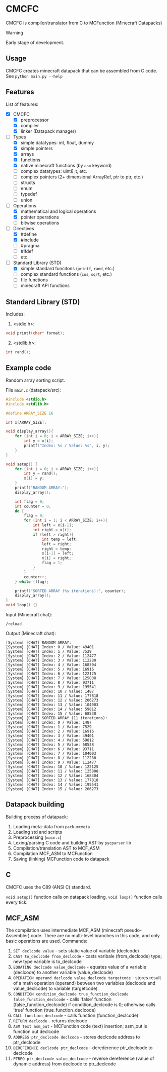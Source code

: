 # CMCFC
CMCFC is compiler/translator from C to MCFunction (Minecraft Datapacks)
> [!WARNING]
> Early stage of development.

## Usage
CMCFC creates minecraft datapack that can be assembled from C code.
See `python main.py --help`

## Features
List of features:
- [x] CMCFC
  - [x] preprocessor
  - [x] compiler
  - [x] linker (Datapack manager)
- [ ] Types
  - [x] simple datatypes: int, float, dummy
  - [x] simple pointers
  - [x] arrays
  - [x] functions
  - [x] native minecraft functions (by `asm` keyword)
  - [ ] complex datatypes: uint8_t, etc.
  - [ ] complex pointers (2+ dimensional ArrayRef, ptr to ptr, etc.)
  - [ ] structs
  - [ ] enum
  - [ ] typedef
  - [ ] union
- [ ] Operations
  - [x] mathematical and logical operations
  - [x] pointer operations
  - [ ] bitwise operations
- [ ] Directives
  - [x] #define
  - [x] #include
  - [ ] #pragma
  - [ ] #ifdef
  - [ ] etc.
- [ ] Standard Library (STD)
  - [x] simple standard funcitons (`printf`, `rand`, etc.)
  - [ ] complex standard functions (`cos`, `sqrt`, etc.)
  - [ ] file functions
  - [ ] minecraft API functions

## Standard Library (STD)
Includes:
1. <stdio.h>:
```c
void printf(char* format);
```
2. <stdlib.h>:
```c
int rand();
```

## Example code
Random array sorting script.

File `main.c` (datapack/src):
```c
#include <stdio.h>
#include <stdlib.h>

#define ARRAY_SIZE 16

int x[ARRAY_SIZE];

void display_array(){
    for (int i = 0; i < ARRAY_SIZE; i++){
        int y = x[i];
        printf("Index: %s / Value: %s", i, y);
    }
}

void setup() {
    for (int i = 0; i < ARRAY_SIZE; i++){
        int y = rand();
        x[i] = y;
    }
    printf("RANDOM ARRAY:");
    display_array();

    int flag = 0;
    int counter = 0;
    do {
        flag = 0;
        for (int i = 1; i < ARRAY_SIZE; i++){
            int left = x[i-1];
            int right = x[i];
            if (left > right){
                int temp = left;
                left = right;
                right = temp;
                x[i-1] = left;
                x[i] = right;
                flag = 1;
            }
        }
        counter++;
    } while (flag);

    printf("SORTED ARRAY (%s iterations):", counter);
    display_array();
}
void loop() {}
```
Input (Minecraft chat):
```mcfunction
/reload
```
Output (Minecraft chat):
```text
[System] [CHAT] RANDOM ARRAY:
[System] [CHAT] Index: 0 / Value: 49401
[System] [CHAT] Index: 1 / Value: 7529
[System] [CHAT] Index: 2 / Value: 112477
[System] [CHAT] Index: 3 / Value: 112280
[System] [CHAT] Index: 4 / Value: 168304
[System] [CHAT] Index: 5 / Value: 16916
[System] [CHAT] Index: 6 / Value: 122125
[System] [CHAT] Index: 7 / Value: 125808
[System] [CHAT] Index: 8 / Value: 93711
[System] [CHAT] Index: 9 / Value: 195541
[System] [CHAT] Index: 10 / Value: 1487
[System] [CHAT] Index: 11 / Value: 177818
[System] [CHAT] Index: 12 / Value: 206273
[System] [CHAT] Index: 13 / Value: 104003
[System] [CHAT] Index: 14 / Value: 59812
[System] [CHAT] Index: 15 / Value: 68538
[System] [CHAT] SORTED ARRAY (11 iterations):
[System] [CHAT] Index: 0 / Value: 1487
[System] [CHAT] Index: 1 / Value: 7529
[System] [CHAT] Index: 2 / Value: 16916
[System] [CHAT] Index: 3 / Value: 49401
[System] [CHAT] Index: 4 / Value: 59812
[System] [CHAT] Index: 5 / Value: 68538
[System] [CHAT] Index: 6 / Value: 93711
[System] [CHAT] Index: 7 / Value: 104003
[System] [CHAT] Index: 8 / Value: 112280
[System] [CHAT] Index: 9 / Value: 112477
[System] [CHAT] Index: 10 / Value: 122125
[System] [CHAT] Index: 11 / Value: 125808
[System] [CHAT] Index: 12 / Value: 168304
[System] [CHAT] Index: 13 / Value: 177818
[System] [CHAT] Index: 14 / Value: 195541
[System] [CHAT] Index: 15 / Value: 206273
```

## Datapack building
Building process of datapack:
1. Loading meta-data from `pack.mcmeta`
2. Loading std and scripts
3. Preprocessing (`main.c`)
4. Lexing/parsing C code and building AST by `pycparser` lib
5. Compilation/translation AST to MCF_ASM
6. Compilation MCF_ASM to MCFunction
7. Saving (linking) MCFunction code to datapack

## C
CMCFC uses the C89 (ANSI C) standard.

`void setup()` function calls on datapack loading, `void loop()` function calls every tick.

## MCF_ASM
The compilation uses intermediate MCF_ASM (minecraft pseudo-Assembler) code. There are no multi-level branches in this code, and only basic operations are used.
Commands:
1. `SET declcode value` - sets static value of variable (declcode)
2. `CAST to_declcode from_declcode` - casts varibale (from_declcode) type; new type variable is to_declcode
3. `EQUATING declcode value_declcode` - equates value of a variable (declcode) to another variable (value_declcode)
4. `OPERATION operand declcode value_declcode targetcode` - stores result of a math operation (operand) between two variables (declcode and value_declcode) to variable (targetcode)
5. `CONDITION condition_declcode true_function_declcode false_function_declcode` -  calls 'false' function (false_function_declcode) if condition_declcode is 0; otherwise calls 'true' function (true_function_declcode)
6. `CALL function_declcode` - calls function (function_declcode)
7. `RETURN declcode` - returns declcode
8. `ASM text asm_out` - MCFunction code (text) insertion; asm_out is function out declcode
9. `ADDRESS ptr_declcode declcode` - stores declcode address to ptr_declcode
10. `DEREFERENCE declcode ptr_declcode` - derederence ptr_declcode to declcode
11. `PTREQ ptr_declcode value_declcode` - reverse dereference (value of dynamic address) from declcode to ptr_declcode
